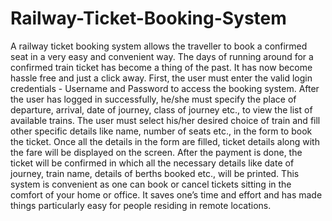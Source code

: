 # Railway-Ticket-Booking-System

A railway ticket booking system allows the traveller to book a confirmed seat in a very easy and convenient way. The days of running around for a confirmed train ticket has become a thing of the past. It has now become hassle free and just a click away. First, the user must enter the valid login credentials - Username and Password to access the booking system. After the user has logged in successfully, he/she must specify the place of departure, arrival, date of journey, class of journey etc., to view the list of available trains. The user must select his/her desired choice of train and fill other specific details like name, number of seats etc., in the form to book the ticket. Once all the details in the form are filled, ticket details along with the fare will be displayed on the screen. After the payment is done, the ticket will be confirmed in which all the necessary details like date of journey, train name, details of berths booked etc., will be printed. This system is convenient as one can book or cancel tickets sitting in the comfort of your home or office. It saves one’s time and effort and has made things particularly easy for people residing in remote locations. 
